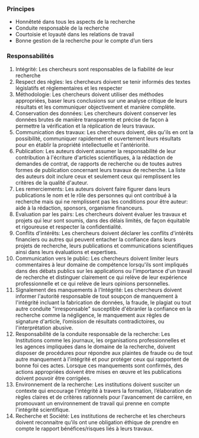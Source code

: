 ### Principes

- Honnêteté dans tous les aspects de la recherche
- Conduite responsable de la recherche
- Courtoisie et loyauté dans les relations de travail
- Bonne gestion de la recherche pour le compte d’un tiers

### Responsabilités

1. Intégrité: Les chercheurs sont responsables de la fiabilité de leur recherche
2. Respect des règles: les chercheurs doivent se tenir informés des textes législatifs et réglementaires et les respecter
3. Méthodologie: Les chercheurs doivent utiliser des méthodes appropriées, baser leurs conclusions sur une analyse critique de leurs résultats et les communiquer objectivement et manière complète.
4. Conservation des données: Les chercheurs doivent conserver les données brutes de manière transparente et précise de façon à permettre la vérification et la réplication de leurs travaux.
5. Communication des travaux: Les chercheurs doivent, dès qu'ils en ont la possibilité, communiquer rapidement et ouvertement leurs résultats pour en établir la propriété intellectuelle et l'antériorité.
6. Publication: Les auteurs doivent assumer la responsabilité de leur contribution à l'écriture d'articles scientifiques, à la rédaction de demandes de contrat, de rapports de recherche ou de toutes autres formes de publication concernant leurs travaux de recherche. La liste des auteurs doit inclure ceux et seulement ceux qui remplissent les critères de la qualité d'auteur.
7. Les remerciements: Les auteurs doivent faire figurer dans leurs publications le nom et le rôle des personnes qui ont contribué à la recherche mais qui ne remplissent pas les conditions pour être auteur: aide à la rédaction, sponsors, organisme financeurs.
8. Evaluation par les pairs: Les chercheurs doivent évaluer les travaux et projets qui leur sont soumis, dans des délais limités, de façon équitable et rigoureuse et respecter la confidentialité.
9. Conflits d'intérêts: Les chercheurs doivent déclarer les conflits d'intérêts financiers ou autres qui peuvent entacher la confiance dans leurs projets de recherche, leurs publications et communications scientifiques ainsi dans leurs évaluations et expertises.
10. Communication vers le public: Les chercheurs doivent limiter leurs commentaires à leur domaine de compétence lorsqu'ils sont impliqués dans des débats publics sur les applications ou l'importance d'un travail de recherche et distinguer clairement ce qui relève de leur expérience professionnelle et ce qui relève de leurs opinions personnelles.
11. Signalement des manquements à l'Intégrité: Les chercheurs doivent informer l'autorité responsable de tout soupçon de manquement à l'intégrité incluant la fabrication de données, la fraude, le plagiat ou tout autre conduite "irresponsable" susceptible d'ébranler la confiance en la recherche comme la négligence, le manquement aux règles de signature d'article, l’omission de résultats contradictoires, ou l'interprétation abusive.
12. Responsabilité de la conduite responsable de la recherche: Les Institutions comme les journaux, les organisations professionnelles et les agences impliquées dans le domaine de la recherche, doivent disposer de procédures pour répondre aux plaintes de fraude ou de tout autre manquement à l'intégrité et pour protéger ceux qui rapportent de bonne foi ces actes. Lorsque ces manquements sont confirmés, des actions appropriées doivent être mises en œuvre et les publications doivent pouvoir être corrigées.
13. Environnement de la recherche: Les institutions doivent susciter un contexte qui encourage l'intégrité à travers la formation, l’élaboration de règles claires et de critères rationnels pour l'avancement de carrière, en promouvant un environnement de travail qui prenne en compte l'intégrité scientifique.
14. Recherche et Société: Les institutions de recherche et les chercheurs doivent reconnaitre qu'ils ont une obligation éthique de prendre en compte le rapport bénéfices/risques liés à leurs travaux.